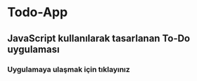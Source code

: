 # Todo-App
## JavaScript kullanılarak tasarlanan To-Do uygulaması
### Uygulamaya ulaşmak için <a>tıklayınız</a>
